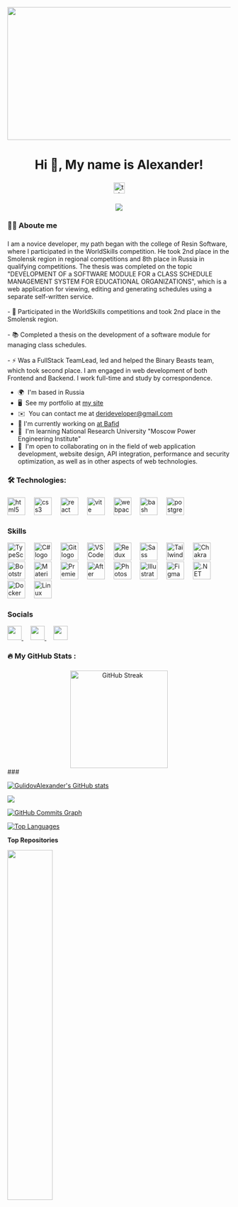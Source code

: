 <br clear="both">

<div align="center">
  <img height="300" width="600" src="https://user-images.githubusercontent.com/74038190/225813708-98b745f2-7d22-48cf-9150-083f1b00d6c9.gif"  />
</div>

###

<h1 align="center">Hi 👋, My name is Alexander!</h1>

###

<div align="center">
  <a href="https://t.me/GulidovAlexander" target="_blank">
    <img src="https://img.shields.io/static/v1?message=Telegram&logo=telegram&label=&color=2CA5E0&logoColor=white&labelColor=&style=for-the-badge" height="25" alt="telegram logo"  />
  </a>
</div>

###

<div align="center">
  <img src="https://visitor-badge.laobi.icu/badge?page_id=gulidovalexander.gulidovalexander&"  />
</div>

###

<h3 align="left">👩‍💻  Aboute me</h3>

###

<p align="left">I am a novice developer, my path began with the college of Resin Software, where I participated in the WorldSkills competition. He took 2nd place in the Smolensk region in regional competitions and 8th place in Russia in qualifying competitions. The thesis was completed on the topic "DEVELOPMENT OF a SOFTWARE MODULE FOR a CLASS SCHEDULE MANAGEMENT SYSTEM FOR EDUCATIONAL ORGANIZATIONS", which is a web application for viewing, editing and generating schedules using a separate self-written service.
<br><br>- 🔭 Participated in the WorldSkills competitions and took 2nd place in the Smolensk region.
<br><br>- 📚 Completed a thesis on the development of a software module for managing class schedules.
<br><br>- ⚡️ Was a FullStack TeamLead, led and helped the Binary Beasts team, which took second place. I am engaged in web development of both Frontend and Backend.
I work full-time and study by correspondence.
</p>



* 🌍  I'm based in Russia
* 🖥️  See my portfolio at [my site](http://derideveloper.ru/developer/projects)
* ✉️  You can contact me at [derideveloper@gmail.com](mailto:derideveloper@gmail.com)
* 🚀 I'm currently working on [at Bafid](http://bafid.com)
* 🧠  I'm learning National Research University "Moscow Power Engineering Institute"
* 🤝  I'm open to collaborating on in the field of web application development, website design, API integration, performance and security optimization, as well as in other aspects of web technologies.

###

<h3 align="left">🛠 Technologies:</h3>

###

<div align="left">
  <img src="https://cdn.jsdelivr.net/gh/devicons/devicon/icons/html5/html5-original.svg" height="40" alt="html5 logo"  />
  <img width="12" />
  <img src="https://cdn.jsdelivr.net/gh/devicons/devicon/icons/css3/css3-original.svg" height="40" alt="css3 logo"  />
  <img width="12" />
  <img src="https://cdn.jsdelivr.net/gh/devicons/devicon/icons/react/react-original.svg" height="40" alt="react logo"  />
  <img width="12" />
  <img src="https://skillicons.dev/icons?i=vite" height="40" alt="vite logo"  />
  <img width="12" />
  <img src="https://cdn.simpleicons.org/webpack/8DD6F9" height="40" alt="webpack logo"  />
  <img width="12" />
  <img src="https://cdn.simpleicons.org/gnubash/4EAA25" height="40" alt="bash logo"  />
  <img width="12" />
  <img src="https://skillicons.dev/icons?i=postgres" height="40" alt="postgresql logo"  />
</div>

### Skills

<div align="left">
  <img src="https://raw.githubusercontent.com/danielcranney/readme-generator/main/public/icons/skills/typescript-colored.svg" height="40" alt="TypeScript logo"  />
  <img width="12" />
  <img src="https://raw.githubusercontent.com/danielcranney/readme-generator/main/public/icons/skills/csharp-colored.svg" height="40" alt="C# logo"  />
  <img width="12" />
  <img src="https://raw.githubusercontent.com/danielcranney/readme-generator/main/public/icons/skills/git-colored.svg" height="40" alt="Git logo"  />
  <img width="12" />
  <img src="https://raw.githubusercontent.com/danielcranney/readme-generator/main/public/icons/skills/visualstudiocode.svg" height="40" alt="VS Code logo"  />
  <img width="12" />
  <img src="https://raw.githubusercontent.com/danielcranney/readme-generator/main/public/icons/skills/redux-colored.svg" height="40" alt="Redux logo"  />
  <img width="12" />
  <img src="https://raw.githubusercontent.com/danielcranney/readme-generator/main/public/icons/skills/sass-colored.svg" height="40" alt="Sass logo"  />
  <img width="12" />
  <img src="https://raw.githubusercontent.com/danielcranney/readme-generator/main/public/icons/skills/tailwindcss-colored.svg" height="40" alt="TailwindCSS logo"  />
  <img width="12" />
  <img src="https://raw.githubusercontent.com/danielcranney/readme-generator/main/public/icons/skills/chakra-colored.svg" height="40" alt="Chakra UI logo"  />
  <img width="12" />
  <img src="https://raw.githubusercontent.com/danielcranney/readme-generator/main/public/icons/skills/bootstrap-colored.svg" height="40" alt="Bootstrap logo"  />
  <img width="12" />
  <img src="https://raw.githubusercontent.com/danielcranney/readme-generator/main/public/icons/skills/materialui-colored.svg" height="40" alt="Material UI logo"  />
  <img width="12" />
  <img src="https://raw.githubusercontent.com/danielcranney/readme-generator/main/public/icons/skills/premierepro-colored-dark.svg" height="40" alt="Premiere Pro logo"  />
  <img width="12" />
  <img src="https://raw.githubusercontent.com/danielcranney/readme-generator/main/public/icons/skills/aftereffects-colored-dark.svg" height="40" alt="After Effects logo"  />
  <img width="12" />
  <img src="https://raw.githubusercontent.com/danielcranney/readme-generator/main/public/icons/skills/photoshop-colored-dark.svg" height="40" alt="Photoshop logo"  />
  <img width="12" />
  <img src="https://raw.githubusercontent.com/danielcranney/readme-generator/main/public/icons/skills/illustrator-colored-dark.svg" height="40" alt="Illustrator logo"  />
  <img width="12" />
  <img src="https://raw.githubusercontent.com/danielcranney/readme-generator/main/public/icons/skills/figma-colored.svg" height="40" alt="Figma logo"  />
  <img width="12" />
  <img src="https://raw.githubusercontent.com/danielcranney/readme-generator/main/public/icons/skills/dot-net-colored.svg" height="40" alt=".NET logo"  />
  <img width="12" />
  <img src="https://raw.githubusercontent.com/danielcranney/readme-generator/main/public/icons/skills/docker-colored.svg" height="40" alt="Docker logo"  />
  <img width="12" />
  <img src="https://raw.githubusercontent.com/danielcranney/readme-generator/main/public/icons/skills/linux-colored.svg" height="40" alt="Linux logo"  />
</div>

### Socials

<p align="left"> 
  <a href="https://www.github.com/GulidovAlexander" target="_blank" rel="noreferrer"> 
    <picture> 
      <source media="(prefers-color-scheme: dark)" srcset="https://raw.githubusercontent.com/danielcranney/readme-generator/main/public/icons/socials/github-dark.svg" /> 
      <source media="(prefers-color-scheme: light)" srcset="https://raw.githubusercontent.com/danielcranney/readme-generator/main/public/icons/socials/github.svg" /> 
      <img src="https://raw.githubusercontent.com/danielcranney/readme-generator/main/public/icons/socials/github.svg" width="32" height="32" /> 
    </picture> 
  </a>
  <img width="12" />
  <a href="https://vk.com/GulidovAlexander" target="_blank" rel="noreferrer"> 
    <picture> 
      <source media="(prefers-color-scheme: dark)" srcset="https://vk.com/images/icons/favicons/fav_logo.ico" /> 
      <source media="(prefers-color-scheme: light)" srcset="https://vk.com/images/icons/favicons/fav_logo.ico" /> 
      <img src="https://vk.com/images/icons/favicons/fav_logo.ico" width="32" height="32" /> 
    </picture> 
  </a>
  <img width="12" />
  <a href="https://t.me/GulidovAlexanderDev" target="_blank" rel="noreferrer"> 
    <picture> 
      <source media="(prefers-color-scheme: dark)" srcset="https://telegram.org/favicon.ico" /> 
      <source media="(prefers-color-scheme: light)" srcset="https://telegram.org/favicon.ico" /> 
      <img src="https://telegram.org/favicon.ico" width="32" height="32" /> 
    </picture> 
  </a>
</p>

###

<h3 align="left">🔥   My GitHub Stats :</h3>

###

<div align="center">
	<a href="https://git.io/streak-stats"><img src="https://streak-stats.demolab.com?user=GulidovAlexander&theme=tokyonight-duo&hide_border=false&border_radius=5&order=3" height="220" alt="GitHub Streak" /></a>
</div>
###

<a href="http://www.github.com/GulidovAlexander"><img src="https://github-readme-stats.vercel.app/api?username=GulidovAlexander&show_icons=true&hide=&count_private=true&title_color=6366f1&text_color=ffffff&icon_color=6366f1&bg_color=181824&hide_border=true&show_icons=true" alt="GulidovAlexander's GitHub stats" /></a>

<a href="http://www.github.com/GulidovAlexander"><img src="https://github-readme-streak-stats.herokuapp.com/?user=GulidovAlexander&stroke=ffffff&background=181824&ring=6366f1&fire=6366f1&currStreakNum=ffffff&currStreakLabel=6366f1&sideNums=ffffff&sideLabels=ffffff&dates=ffffff&hide_border=true" /></a>

<a href="http://www.github.com/GulidovAlexander"><img src="https://github-readme-activity-graph.cyclic.app/graph?username=GulidovAlexander&bg_color=181824&color=ffffff&line=6366f1&point=ffffff&area_color=181824&area=true&hide_border=true&custom_title=GitHub%20Commits%20Graph" alt="GitHub Commits Graph" /></a>

<a href="https://github.com/GulidovAlexander" align="left"><img src="https://github-readme-stats.vercel.app/api/top-langs/?username=GulidovAlexander&langs_count=10&title_color=6366f1&text_color=ffffff&icon_color=6366f1&bg_color=181824&hide_border=true&locale=en&custom_title=Top%20%Languages" alt="Top Languages" /></a>

<b>Top Repositories</b>

<div width="100%" align="center"><a href="https://github.com/GulidovAlexander/bafid-home" align="left"><img align="left" width="45%" src="https://github-readme-stats.vercel.app/api/pin/?username=GulidovAlexander&repo=bafid-home&title_color=6366f1&text_color=ffffff&icon_color=6366f1&bg_color=181824&hide_border=true&locale=en" /></a></div><br /><br /><br /><br /><br /><br /><br />
